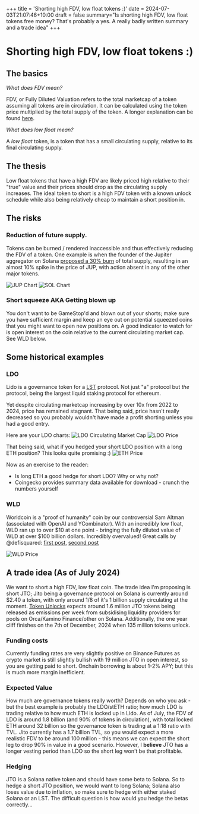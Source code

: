 +++
title = 'Shorting high FDV, low float tokens :)'
date = 2024-07-03T21:07:46+10:00
draft = false
summary="Is shorting high FDV, low float tokens free money? That's probably a yes. A really badly written summary and a trade idea"
+++
# Shorting high FDV, low float tokens :)

## The basics

_What does FDV mean?_

FDV, or Fully Diluted Valuation refers to the total marketcap of a token assuming all tokens are in circulation.
It can be calculated using the token price multiplied by the total supply of the token.
A longer explanation can be found [here](https://www.coingecko.com/learn/what-is-fully-diluted-valuation-fdv-in-crypto).

_What does low float mean?_

A _low float_ token, is a token that has a small circulating supply, relative to its final circulating supply.

## The thesis
Low float tokens that have a high FDV are likely priced high relative to their "true" value and their prices should drop as the circulating supply increases. The ideal token to short is a high FDV token with a known unlock schedule while also being relatively cheap to maintain a short position in.

## The risks

### Reduction of future supply.

Tokens can be burned / rendered inaccessible and thus effectively reducing the FDV of a token. One example is when the founder of the Jupiter aggregator on Solana [proposed a 30% burn](https://x.com/weremeow/status/1803453096661590363) of total supply, resulting in an almost 10% spike in the price of JUP, with action absent in any of the other major tokens.

![JUP Chart](/images/jup_20240620.png)
![SOL Chart](/images/sol_20240620.png)

### Short squeeze AKA Getting blown up

You don't want to be GameStop'd and blown out of your shorts; make sure you have sufficient margin and keep an eye out on potential squeezed coins that you might want to open new positions on. A good indicator to watch for is open interest on the coin relative to the current circulating market cap. See WLD below.

## Some historical examples

### LDO

Lido is a governance token for a [LST](https://www.coingecko.com/learn/what-is-liquid-staking-liquid-staked-derivatives-you-need-to-know) protocol. Not just "a" protocol but *the* protocol, being the largest liquid staking protocol for ethereum.

Yet despite circulating marketcap increasing by over 10x from 2022 to 2024, price has remained stagnant. That being said, price hasn't really decreased so you probably wouldn't have made a profit shorting unless you had a good entry.

Here are your LDO charts:
![LDO Circulating Market Cap](/images/ldo_circ_mc.png)
![LDO Price](/images/ldo_price.png)

That being said, what if you hedged your short LDO position with a long ETH position? This looks quite promising :)
![ETH Price](/images/eth_price.png)

Now as an exercise to the reader:
- Is long ETH a good hedge for short LDO? Why or why not?
- Coingecko provides summary data available for download - crunch the numbers yourself

### WLD

Worldcoin is a "proof of humanity" coin by our controversial Sam Altman (associated with OpenAI and YCombinator). With an incredibly low float, WLD ran up to over $10 at one point - bringing the fully diluted value of WLD at over $100 billion dollars. Incredibly overvalued! Great calls by @defisquared: [first post](https://x.com/DefiSquared/status/1762059166477168824), [second post](https://x.com/DefiSquared/status/1790075349373694174)

![WLD Price](/images/wld_price.png)

## A trade idea (As of July 2024)

We want to short a high FDV, low float coin. The trade idea I'm proposing is short JTO; Jito being a governance protocol on Solana is currently around $2.40 a token, with only around 1/8 of it's 1 billion supply circulating at the moment. [Token Unlocks](https://token.unlocks.app/jito-governance-token) expects around 1.6 million JTO tokens being released as emissions per week from subsidising liquidity providers for pools on Orca/Kamino Finance/other on Solana. Additionally, the one year cliff finishes on the 7th of December, 2024 when 135 million tokens unlock.

### Funding costs

Currently funding rates are very slightly positive on Binance Futures as crypto market is still slightly bullish with 19 million JTO in open interest, so you are getting paid to short. Onchain borrowing is about 1-2% APY; but this is much more margin inefficient.

### Expected Value

How much are governance tokens really worth? Depends on who you ask - but the best example is probably the LDO/stETH ratio; how much LDO is trading relative to how much ETH is locked up in Lido. As of July, the FDV of LDO is around 1.8 billion (and 90% of tokens in circulation), with total locked ETH around 32 billion so the governance token is trading at a 1:18 ratio with TVL. Jito currently has a 1.7 billion TVL, so you would expect a more realistic FDV to be around 100 million - this means we can expect the short leg to drop 90% in value in a good scenario. However, I **believe** JTO has a longer vesting period than LDO so the short leg won't be that profitable.

### Hedging

JTO is a Solana native token and should have some beta to Solana. So to hedge a short JTO position, we would want to long Solana; Solana also loses value due to inflation, so make sure to hedge with either staked Solana or an LST. The difficult question is how would you hedge the betas correctly...